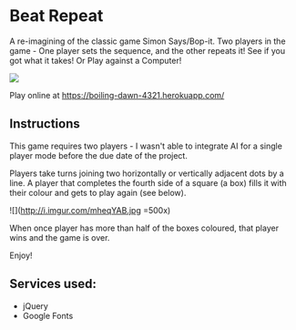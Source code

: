 Beat Repeat
===========

A re-imagining of the classic game Simon Says/Bop-it. Two players in the game - One player sets the sequence, and the other repeats it! See if you got what it takes! Or Play against a Computer!

![]( =500x)

Play online at https://boiling-dawn-4321.herokuapp.com/

## Instructions

This game requires two players - I wasn't able to integrate AI for a single player mode before the due date of the project.

Players take turns joining two horizontally or vertically adjacent dots by a line. A player that completes the fourth side of a square (a box) fills it with their colour and gets to play again (see below).

![](http://i.imgur.com/mheqYAB.jpg =500x)

When once player has more than half of the boxes coloured, that player wins and the game is over.

Enjoy!


## Services used:

- jQuery
- Google Fonts
